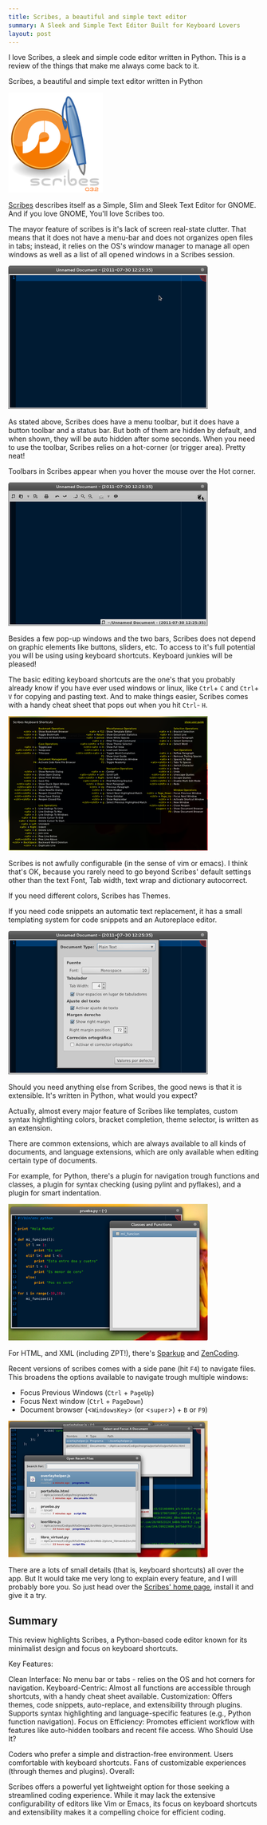 ```yaml
---
title: Scribes, a beautiful and simple text editor
summary: A Sleek and Simple Text Editor Built for Keyboard Lovers
layout: post
---
```


I love Scribes, a sleek and simple code editor written in Python. This is a review of the things that make me always come back to it.

Scribes, a beautiful and simple text editor written in Python

![Scribes Editor](/media/scribes.png)

[Scribes](http://scribes.sourceforge.net/) describes itself as a Simple, Slim
and Sleek Text Editor for GNOME. And if you love GNOME, You'll love Scribes
too.

The mayor feature of scribes is it's lack of screen real-state clutter. That
means that it does not have a menu-bar and does not organizes open files in
tabs; instead, it relies on the OS's window manager to manage all open windows
as well as a list of all opened windows in a Scribes session.

![Defaul Scribes](/media/scribes_default.png)

As stated above, Scribes does have a menu toolbar, but it does have a button
toolbar and a status bar. But both of them are hidden by default, and when
shown, they will be auto hidden after some seconds. When you need to use the
toolbar, Scribes relies on a hot-corner (or trigger area). Pretty neat!

Toolbars in Scribes appear when you hover the mouse over the Hot corner.

![hot corner](/media/scribes_hot_corner.png)

Besides a few pop-up windows and the two bars, Scribes does not depend on
graphic elements like buttons, sliders, etc. To access to it's full potential
you will be using using keyboard shortcuts. Keyboard junkies will be pleased!

The basic editing keyboard shortcuts are the one's that you probably already
know if you have ever used windows or linux, like `Ctrl`+ `C` and `Ctrl`+ `V` for copying
and pasting text. And to make things easier, Scribes comes with a handy cheat
sheet that pops out when you hit `Ctrl`- `H`.

![A handy cheat sheet for Scribes.](/media/scribes_cheat_sheet.png)

Scribes is not awfully configurable (in the sense of vim or emacs). I think
that's OK, because you rarely need to go beyond Scribes' default settings
other than the text Font, Tab width, text wrap and dictionary autocorrect.

If you need different colors, Scribes has Themes.

If you need code snippets an automatic text replacement, it has a small
templating system for code snippets and an Autoreplace editor.

![Advanced configuration](/media/scribes_advanced.png)

Should you need anything else from Scribes, the good news is that it is
extensible. It's written in Python, what would you expect?

Actually, almost every major feature of Scribes like templates, custom syntax
hightlighting colors, bracket completion, theme selector, is written as an
extension.

There are common extensions, which are always available to all kinds of
documents, and language extensions, which are only available when editing
certain type of documents.

For example, for Python, there's a plugin for navigation trough functions and
classes, a plugin for syntax checking (using pylint and pyflakes), and a
plugin for smart indentation.

![Scribes with the python symbol browser.](/media/scribes_functions.png)

For HTML, and XML (including ZPT!), there's
[Sparkup](http://mystilleef.blogspot.com/2010/12/zencoding-and-sparkup-in-scribes.html)
and [ZenCoding](http://mystilleef.blogspot.com/2010/05/zencoding-with-scribes.html).

Recent versions of scribes comes with a side pane (hit `F4`) to navigate files.
This broadens the options available to navigate trough multiple windows:

* Focus Previous Windows (`Ctrl` + `PageUp`)
* Focus Next window (`Ctrl` + `PageDown`)
* Document browser (<`WindowsKey`> (or <`super`>) + `B` or `F9`)

![Document browser and recent files](/media/scribes_utlis.png)

There are a lots of small details (that is, keyboard shortcuts) all over the
app. But It would take me very long to explain every feature, and I will
probably bore you. So just head over the [Scribes' home page](http://scribes.sourceforge.net/download.html),
install it and give it a try.

## Summary

This review highlights Scribes, a Python-based code editor known for its minimalist design and focus on keyboard shortcuts.

Key Features:

Clean Interface: No menu bar or tabs - relies on the OS and hot corners for navigation.
Keyboard-Centric: Almost all functions are accessible through shortcuts, with a handy cheat sheet available.
Customization: Offers themes, code snippets, auto-replace, and extensibility through plugins. Supports syntax highlighting and language-specific features (e.g., Python function navigation).
Focus on Efficiency: Promotes efficient workflow with features like auto-hidden toolbars and recent file access.
Who Should Use It?

Coders who prefer a simple and distraction-free environment.
Users comfortable with keyboard shortcuts.
Fans of customizable experiences (through themes and plugins).
Overall:

Scribes offers a powerful yet lightweight option for those seeking a streamlined coding experience. While it may lack the extensive configurability of editors like Vim or Emacs, its focus on keyboard shortcuts and extensibility makes it a compelling choice for efficient coding.